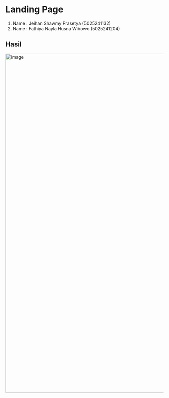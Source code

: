 # Landing Page

1. Name  : Jeihan Shawmy Prasetya (5025241132)
2. Name  : Fathiya Nayla Husna Wibowo (5025241204)

## Hasil

<img width="1920" height="1080" alt="image" src="https://github.com/user-attachments/assets/005e77a2-3257-42cd-b77a-a34313f82d83" />
 
